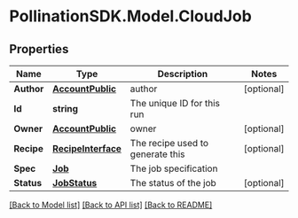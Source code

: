 
# PollinationSDK.Model.CloudJob

## Properties

Name | Type | Description | Notes
------------ | ------------- | ------------- | -------------
**Author** | [**AccountPublic**](AccountPublic.md) | author | [optional] 
**Id** | **string** | The unique ID for this run | 
**Owner** | [**AccountPublic**](AccountPublic.md) | owner | [optional] 
**Recipe** | [**RecipeInterface**](RecipeInterface.md) | The recipe used to generate this  | [optional] 
**Spec** | [**Job**](Job.md) | The job specification | 
**Status** | [**JobStatus**](JobStatus.md) | The status of the job | [optional] 

[[Back to Model list]](../README.md#documentation-for-models)
[[Back to API list]](../README.md#documentation-for-api-endpoints)
[[Back to README]](../README.md)

